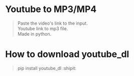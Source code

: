 # Youtube to MP3/MP4

>Paste the video's link to the input.  
>Youtube link to mp3 file.  
>Made in python.  

# How to download youtube_dl

> pip install youtube_dl :shipit:
